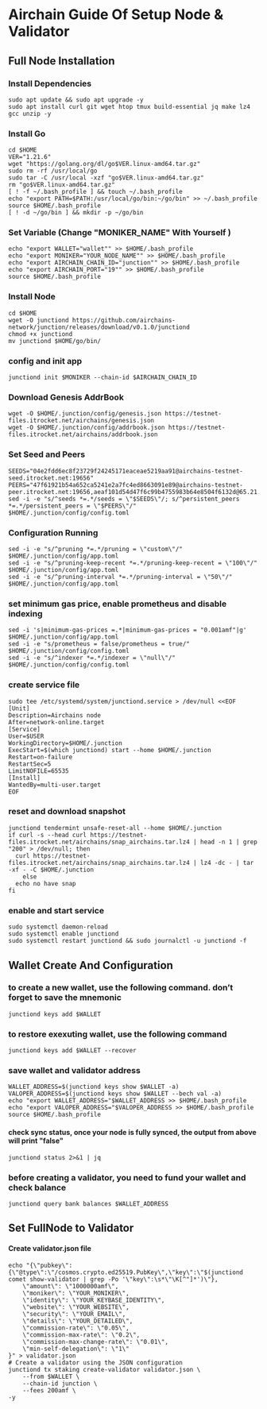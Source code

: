 # Airchain Guide Of Setup Node & Validator
## Full Node Installation
### Install Dependencies
```
sudo apt update && sudo apt upgrade -y
sudo apt install curl git wget htop tmux build-essential jq make lz4 gcc unzip -y
```
### Install Go
```
cd $HOME
VER="1.21.6"
wget "https://golang.org/dl/go$VER.linux-amd64.tar.gz"
sudo rm -rf /usr/local/go
sudo tar -C /usr/local -xzf "go$VER.linux-amd64.tar.gz"
rm "go$VER.linux-amd64.tar.gz"
[ ! -f ~/.bash_profile ] && touch ~/.bash_profile
echo "export PATH=$PATH:/usr/local/go/bin:~/go/bin" >> ~/.bash_profile
source $HOME/.bash_profile
[ ! -d ~/go/bin ] && mkdir -p ~/go/bin
```
### Set Variable (Change "MONIKER_NAME" With Yourself )
```
echo "export WALLET="wallet"" >> $HOME/.bash_profile
echo "export MONIKER="YOUR_NODE_NAME"" >> $HOME/.bash_profile
echo "export AIRCHAIN_CHAIN_ID="junction"" >> $HOME/.bash_profile
echo "export AIRCHAIN_PORT="19"" >> $HOME/.bash_profile
source $HOME/.bash_profile
```
### Install Node
```
cd $HOME
wget -O junctiond https://github.com/airchains-network/junction/releases/download/v0.1.0/junctiond
chmod +x junctiond
mv junctiond $HOME/go/bin/
```
### config and init app
```
junctiond init $MONIKER --chain-id $AIRCHAIN_CHAIN_ID 
```
### Download Genesis AddrBook
```
wget -O $HOME/.junction/config/genesis.json https://testnet-files.itrocket.net/airchains/genesis.json
wget -O $HOME/.junction/config/addrbook.json https://testnet-files.itrocket.net/airchains/addrbook.json
```
### Set Seed and Peers
```
SEEDS="04e2fdd6ec8f23729f24245171eaceae5219aa91@airchains-testnet-seed.itrocket.net:19656"
PEERS="47f61921b54a652ca5241e2a7fc4ed8663091e89@airchains-testnet-peer.itrocket.net:19656,aeaf101d54d47f6c99b4755983b64e8504f6132d@65.21.202.124:28656,df2a56a208821492bd3d04dd2e91672657c79325@158.220.126.137:27656,82af620ee9eeb2d2902ae66188eb4aa163ca8562@135.181.35.159:63656,f315edae9ff8543c50e764627a6495dfdaceb3bb@37.60.224.165:63656,c2e70f94ed3f7fa027ffad7f051c4d4688be1ee6@195.26.255.211:10056,264493e01774cccdb9baabee4af7146acbec67f2@65.21.193.80:63656,ed9e33a22fc8ee8254bb616c5ba71645345af9f0@207.180.241.242:63656,e78a440c57576f3743e6aa9db00438462980927e@5.161.199.115:26656,e3f6f7701541bd2ea183a34b061e33bfaf69ae3d@144.91.69.202:63656,613a65fe67918a5912f0cc22ef535ed1a8f0e824@65.109.112.148:4476"
sed -i -e "s/^seeds *=.*/seeds = \"$SEEDS\"/; s/^persistent_peers *=.*/persistent_peers = \"$PEERS\"/" $HOME/.junction/config/config.toml
```
### Configuration Running
```
sed -i -e "s/^pruning *=.*/pruning = \"custom\"/" $HOME/.junction/config/app.toml
sed -i -e "s/^pruning-keep-recent *=.*/pruning-keep-recent = \"100\"/" $HOME/.junction/config/app.toml
sed -i -e "s/^pruning-interval *=.*/pruning-interval = \"50\"/" $HOME/.junction/config/app.toml
```
### set minimum gas price, enable prometheus and disable indexing
```
sed -i 's|minimum-gas-prices =.*|minimum-gas-prices = "0.001amf"|g' $HOME/.junction/config/app.toml
sed -i -e "s/prometheus = false/prometheus = true/" $HOME/.junction/config/config.toml
sed -i -e "s/^indexer *=.*/indexer = \"null\"/" $HOME/.junction/config/config.toml
```
### create service file
```
sudo tee /etc/systemd/system/junctiond.service > /dev/null <<EOF
[Unit]
Description=Airchains node
After=network-online.target
[Service]
User=$USER
WorkingDirectory=$HOME/.junction
ExecStart=$(which junctiond) start --home $HOME/.junction
Restart=on-failure
RestartSec=5
LimitNOFILE=65535
[Install]
WantedBy=multi-user.target
EOF
```
### reset and download snapshot
```
junctiond tendermint unsafe-reset-all --home $HOME/.junction
if curl -s --head curl https://testnet-files.itrocket.net/airchains/snap_airchains.tar.lz4 | head -n 1 | grep "200" > /dev/null; then
  curl https://testnet-files.itrocket.net/airchains/snap_airchains.tar.lz4 | lz4 -dc - | tar -xf - -C $HOME/.junction
    else
  echo no have snap
fi
```
### enable and start service
```
sudo systemctl daemon-reload
sudo systemctl enable junctiond
sudo systemctl restart junctiond && sudo journalctl -u junctiond -f
```
## Wallet Create And Configuration
### to create a new wallet, use the following command. don’t forget to save the mnemonic
```
junctiond keys add $WALLET
```
### to restore exexuting wallet, use the following command
```
junctiond keys add $WALLET --recover
```
### save wallet and validator address
```
WALLET_ADDRESS=$(junctiond keys show $WALLET -a)
VALOPER_ADDRESS=$(junctiond keys show $WALLET --bech val -a)
echo "export WALLET_ADDRESS="$WALLET_ADDRESS >> $HOME/.bash_profile
echo "export VALOPER_ADDRESS="$VALOPER_ADDRESS >> $HOME/.bash_profile
source $HOME/.bash_profile
```
#### check sync status, once your node is fully synced, the output from above will print "false"
```
junctiond status 2>&1 | jq 
```
### before creating a validator, you need to fund your wallet and check balance
```
junctiond query bank balances $WALLET_ADDRESS 
```
## Set FullNode to Validator
#### Create validator.json file
```
echo "{\"pubkey\":{\"@type\":\"/cosmos.crypto.ed25519.PubKey\",\"key\":\"$(junctiond comet show-validator | grep -Po '\"key\":\s*\"\K[^"]*')\"},
    \"amount\": \"1000000amf\",
    \"moniker\": \"YOUR_MONIKER\",
    \"identity\": \"YOUR_KEYBASE_IDENTITY\",
    \"website\": \"YOUR_WEBSITE\",
    \"security\": \"YOUR_EMAIL\",
    \"details\": \"YOUR_DETAILED\",
    \"commission-rate\": \"0.05\",
    \"commission-max-rate\": \"0.2\",
    \"commission-max-change-rate\": \"0.01\",
    \"min-self-delegation\": \"1\"
}" > validator.json
# Create a validator using the JSON configuration
junctiond tx staking create-validator validator.json \
    --from $WALLET \
    --chain-id junction \
    --fees 200amf \
-y
```
